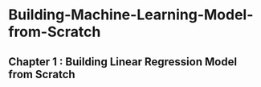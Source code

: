 # Building-Machine-Learning-Model-from-Scratch
## Chapter 1 : Building Linear Regression Model from Scratch
